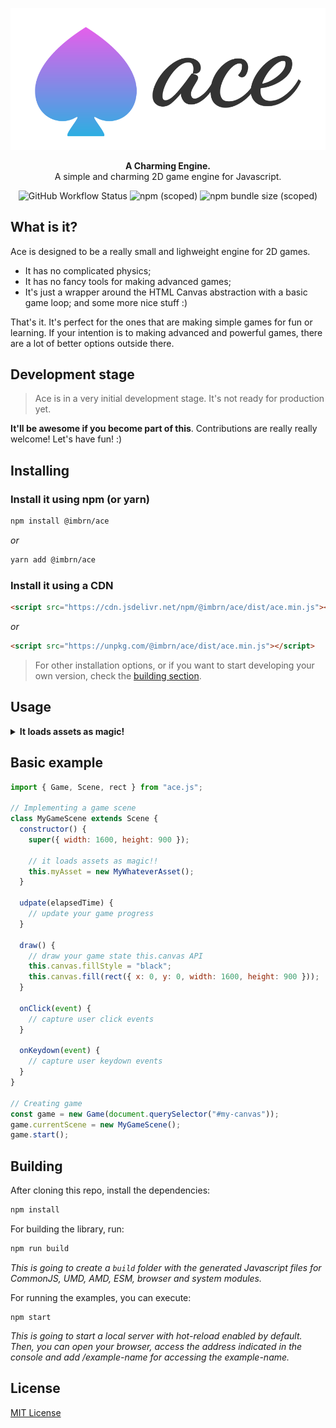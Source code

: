 <p align="center">
  <a href="./docs/ace.png"><img src="./docs/ace.png" alt="Ace" width="882"></a>
</p>

<p align="center">
  <b>A Charming Engine.</b><br/>
  A simple and charming 2D game engine for Javascript.
</p>

<p align="center">
  <img alt="GitHub Workflow Status" src="https://img.shields.io/github/workflow/status/imbrn/ace/Build">
  <img alt="npm (scoped)" src="https://img.shields.io/npm/v/@imbrn/ace">
  <img alt="npm bundle size (scoped)" src="https://img.shields.io/bundlephobia/minzip/@imbrn/ace">
</p>

## What is it?

Ace is designed to be a really small and lighweight engine for 2D games.

- It has no complicated physics;
- It has no fancy tools for making advanced games;
- It's just a wrapper around the HTML Canvas abstraction with a basic game loop; and some more nice stuff :)

That's it. It's perfect for the ones that are making simple games for fun or learning. If your intention is to making advanced and powerful games, there are a lot of better options outside there.

## Development stage

> Ace is in a very initial development stage. It's not ready for production yet.

**It'll be awesome if you become part of this**. Contributions are really really welcome! Let's have fun! :)

## Installing

### Install it using npm (or yarn)

```sh
npm install @imbrn/ace
```

_or_

```sh
yarn add @imbrn/ace
```

### Install it using a CDN

```html
<script src="https://cdn.jsdelivr.net/npm/@imbrn/ace/dist/ace.min.js"></script>
```

_or_

```html
<script src="https://unpkg.com/@imbrn/ace/dist/ace.min.js"></script>
```

> For other installation options, or if you want to start developing your own version, check the [building section](#building).

## Usage

<details>
<summary><b>It loads assets as magic!</b></summary>

For you to use assets in your scene, you just need to define them in this scene constructor. That's it.

```javascript
class MyScene extends Scene {
  constructor() {
    this.myAsset = new MyAssetResource();
    this.otherAsset = new MyOtherAssetResource();
  }
}
```

The engine is going to handle their loading as magic! When they're ready to use, your scene will be activated.

```javascript
class MyScene extends Scene {
  update(elapsedTime) {
    // assets are guaranteed to be loaded at this moment
  }
  
  draw() {
    // assets are guaranteed to be loaded at this moment
  }
}
```

During the assets loading, a loading scene will be displayed. There is a default loading scene (a black screen for now), but you can chage for any scene you want:

```javascript
class MyLoadingScene extends Scene {
  draw() {
    // draw a loading message
  }
}

const game = new Game(canvas);
game.loadingScene = new MyLoadingScene();
game.start();
```

</details>

## Basic example

```js
import { Game, Scene, rect } from "ace.js";

// Implementing a game scene
class MyGameScene extends Scene {
  constructor() {
    super({ width: 1600, height: 900 });
    
    // it loads assets as magic!!
    this.myAsset = new MyWhateverAsset();
  }
  
  udpate(elapsedTime) {
    // update your game progress
  }
  
  draw() {
    // draw your game state this.canvas API
    this.canvas.fillStyle = "black";
    this.canvas.fill(rect({ x: 0, y: 0, width: 1600, height: 900 }));
  }
  
  onClick(event) {
    // capture user click events
  }
  
  onKeydown(event) {
    // capture user keydown events
  }
}

// Creating game
const game = new Game(document.querySelector("#my-canvas"));
game.currentScene = new MyGameScene();
game.start();
```

## Building

After cloning this repo, install the dependencies:

```bash
npm install
```

For building the library, run:

```bash
npm run build
```

_This is going to create a `build` folder with the generated Javascript files for CommonJS, UMD, AMD, ESM, browser and system modules._

For running the examples, you can execute:

```
npm start
```

_This is going to start a local server with hot-reload enabled by default. Then, you can open your browser, access the address indicated in the console and add /example-name for accessing the example-name._

## License

[MIT License](https://opensource.org/licenses/MIT)

